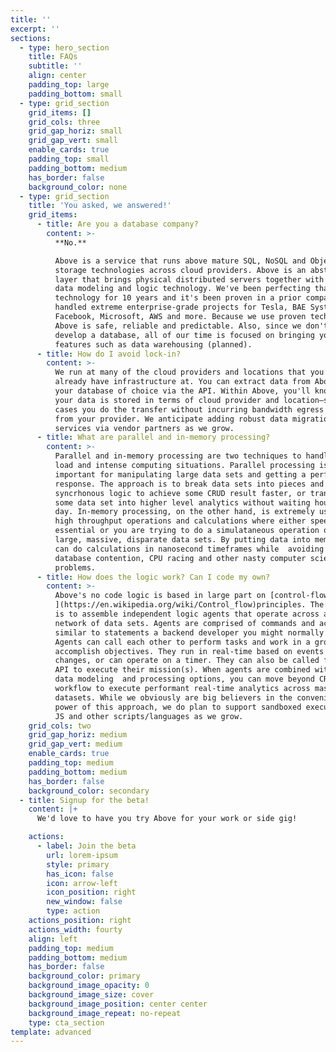 ```yaml
---
title: ''
excerpt: ''
sections:
  - type: hero_section
    title: FAQs
    subtitle: ''
    align: center
    padding_top: large
    padding_bottom: small
  - type: grid_section
    grid_items: []
    grid_cols: three
    grid_gap_horiz: small
    grid_gap_vert: small
    enable_cards: true
    padding_top: small
    padding_bottom: medium
    has_border: false
    background_color: none
  - type: grid_section
    title: 'You asked, we answered!'
    grid_items:
      - title: Are you a database company?
        content: >-
          **No.**

          Above is a service that runs above mature SQL, NoSQL and Object
          storage technologies across cloud providers. Above is an abstraction
          layer that brings physical distributed servers together with virtual
          data modeling and logic technology. We've been perfecting that
          technology for 10 years and it's been proven in a prior company that
          handled extreme enterprise-grade projects for Tesla, BAE Systems,
          Facebook, Microsoft, AWS and more. Because we use proven technologies,
          Above is safe, reliable and predictable. Also, since we don't have to
          develop a database, all of our time is focused on bringing you new
          features such as data warehousing (planned). 
      - title: How do I avoid lock-in?
        content: >-
          We run at many of the cloud providers and locations that you may
          already have infrastructure at. You can extract data from Above into
          your database of choice via the API. Within Above, you'll know where
          your data is stored in terms of cloud provider and location—so in many
          cases you do the transfer without incurring bandwidth egress charges
          from your provider. We anticipate adding robust data migration
          services via vendor partners as we grow. 
      - title: What are parallel and in-memory processing?
        content: >-
          Parallel and in-memory processing are two techniques to handle high
          load and intense computing situations. Parallel processing is
          important for manipulating large data sets and getting a performant
          response. The approach is to break data sets into pieces and use
          syncrhonous logic to achieve some CRUD result faster, or transform
          some data set into higher level analytics without waiting hours or a
          day. In-memory processing, on the other hand, is extremely useful for
          high throughput operations and calculations where either speed is
          essential or you are trying to do a simulataneous operation of many
          large, massive, disparate data sets. By putting data into memory, you
          can do calculations in nanosecond timeframes while  avoiding physical
          database contention, CPU racing and other nasty computer science
          problems. 
      - title: How does the logic work? Can I code my own?
        content: >-
          Above's no code logic is based in large part on [control-flow
          ](https://en.wikipedia.org/wiki/Control_flow)principles. The approach
          is to assemble independent logic agents that operate across a global
          network of data sets. Agents are comprised of commands and actions
          similar to statements a backend developer you might normally hardcode.
          Agents can call each other to perform tasks and work in a group to
          accomplish objectives. They run in real-time based on events and data
          changes, or can operate on a timer. They can also be called from the
          API to execute their mission(s). When agents are combined with Above's
          data modeling  and processing options, you can move beyond CRUD and
          workflow to execute performant real-time analytics across massive
          datasets. While we obviously are big believers in the convenience and
          power of this approach, we do plan to support sandboxed execution of
          JS and other scripts/languages as we grow. 
    grid_cols: two
    grid_gap_horiz: medium
    grid_gap_vert: medium
    enable_cards: true
    padding_top: medium
    padding_bottom: medium
    has_border: false
    background_color: secondary
  - title: Signup for the beta!
    content: |+
      We'd love to have you try Above for your work or side gig!

    actions:
      - label: Join the beta
        url: lorem-ipsum
        style: primary
        has_icon: false
        icon: arrow-left
        icon_position: right
        new_window: false
        type: action
    actions_position: right
    actions_width: fourty
    align: left
    padding_top: medium
    padding_bottom: medium
    has_border: false
    background_color: primary
    background_image_opacity: 0
    background_image_size: cover
    background_image_position: center center
    background_image_repeat: no-repeat
    type: cta_section
template: advanced
---
```


